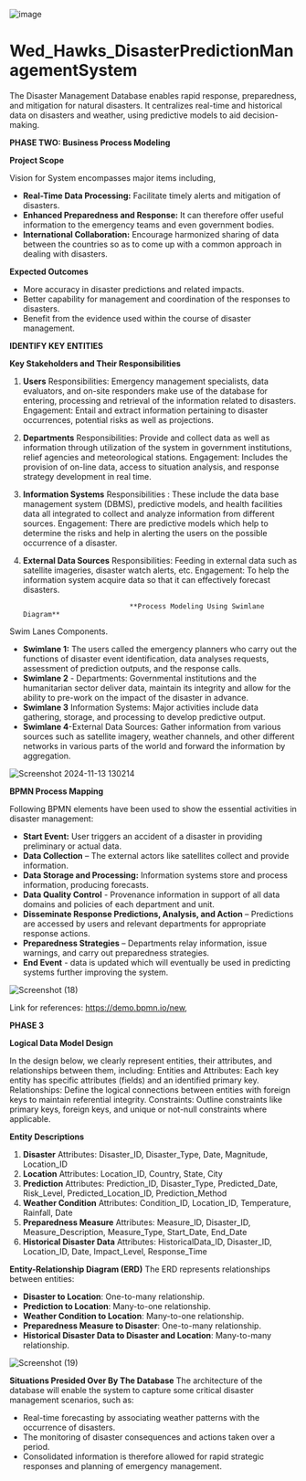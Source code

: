 ![image](https://github.com/user-attachments/assets/5923131f-057e-4d21-b1ae-ddc8ff475e7c)
# Wed_Hawks_DisasterPredictionManagementSystem
The Disaster Management Database enables rapid response, preparedness, and mitigation for natural disasters. It centralizes real-time and historical data on disasters and weather, using predictive models to aid decision-making.


**PHASE TWO: Business Process Modeling**


**Project Scope**

Vision for System encompasses major items including, 
-    **Real-Time Data Processing:** Facilitate timely alerts and mitigation of disasters.
-    **Enhanced Preparedness and Response:** It can therefore offer useful information to the emergency teams and even government bodies.
-    **International Collaboration:** Encourage harmonized sharing of data between the countries so as to come up with a common approach in dealing with disasters.

**Expected Outcomes**
- More accuracy in disaster predictions and related impacts.
- Better capability for management and coordination of the responses to disasters.
- Benefit from the evidence used within the course of disaster management.

**IDENTIFY KEY ENTITIES**

**Key Stakeholders and Their Responsibilities**
1. **Users**
Responsibilities: Emergency management specialists, data evaluators, and on-site responders make use of the database for entering, processing and retrieval of the information related to disasters.
Engagement: Entail and extract information pertaining to disaster occurrences, potential risks as well as projections.
2. **Departments**
Responsibilities: Provide and collect data as well as information through utilization of the system in government institutions, relief agencies and meteorological stations.
Engagement: Includes the provision of on-line data, access to situation analysis, and response strategy development in real time.
3. **Information Systems**
Responsibilities : These include the data base management system (DBMS), predictive models, and health facilities data all integrated to collect and analyze information from different sources.
Engagement: There are predictive models which help to determine the risks and help in alerting the users on the possible occurrence of a disaster.
4. **External Data Sources**
Responsibilities: Feeding in external data such as satellite imageries, disaster watch alerts, etc.
Engagement: To help the information system acquire data so that it can effectively forecast disasters.

                                 **Process Modeling Using Swimlane Diagram**

Swim Lanes Components.
-  **Swimlane 1:** The users called the emergency planners who carry out the functions of disaster event identification, data analyses requests, assessment of prediction outputs, and the response calls.
-  **Swimlane 2** - Departments: Governmental institutions and the humanitarian sector deliver data, maintain its integrity and allow for the ability to pre-work on the impact of the disaster in advance.
-  **Swimlane 3** Information Systems: Major activities include data gathering, storage, and processing to develop predictive output.
-  **Swimlane 4**-External Data Sources: Gather information from various sources such as satellite imagery, weather channels, and other different networks in various parts of the world and forward the information by aggregation.

![Screenshot 2024-11-13 130214](https://github.com/user-attachments/assets/e81fb6eb-dd19-4bf8-98b0-b4c981055ce8)


**BPMN Process Mapping**

Following BPMN elements have been used to show the essential activities in disaster management:

-  **Start Event:** User triggers an accident of a disaster in providing preliminary or actual data.
-  **Data Collection** – The external actors like satellites collect and provide information.
-  **Data Storage and Processing:** Information systems store and process information, producing forecasts.
-  **Data Quality Control** - Provenance information in support of all data domains and policies of each department and unit.
-  **Disseminate Response Predictions, Analysis, and Action** – Predictions are accessed by users and relevant departments for appropriate response actions.
-  **Preparedness Strategies** – Departments relay information, issue warnings, and carry out preparedness strategies. 
-  **End Event** - data is updated which will eventually be used in predicting systems further improving the system.

![Screenshot (18)](https://github.com/user-attachments/assets/c9e618e8-1875-44a7-b3d9-f149f6878838)

Link for references: https://demo.bpmn.io/new, 

 **PHASE 3**
 
 **Logical Data Model Design**
 
In the design below, we clearly represent entities, their attributes, and relationships between them, including:
Entities and Attributes: Each key entity has specific attributes (fields) and an identified primary key.
Relationships: Define the logical connections between entities with foreign keys to maintain referential integrity.
Constraints: Outline constraints like primary keys, foreign keys, and unique or not-null constraints where applicable.

**Entity Descriptions**
1. **Disaster**
Attributes: Disaster_ID, Disaster_Type, Date, Magnitude, Location_ID
2. **Location**
Attributes: Location_ID, Country, State, City
3. **Prediction**
Attributes: Prediction_ID, Disaster_Type, Predicted_Date, Risk_Level, Predicted_Location_ID, Prediction_Method
4. **Weather Condition**
Attributes: Condition_ID, Location_ID, Temperature, Rainfall, Date
5. **Preparedness Measure**
Attributes: Measure_ID, Disaster_ID, Measure_Description, Measure_Type, Start_Date, End_Date
6. **Historical Disaster Data**
Attributes: HistoricalData_ID, Disaster_ID, Location_ID, Date, Impact_Level, Response_Time

**Entity-Relationship Diagram (ERD)**
The ERD represents relationships between entities:

- **Disaster to Location**: One-to-many relationship.
- **Prediction to Location**: Many-to-one relationship.
- **Weather Condition to Location**: Many-to-one relationship.
- **Preparedness Measure to Disaster**: One-to-many relationship.
- **Historical Disaster Data to Disaster and Location**: Many-to-many relationship.

![Screenshot (19)](https://github.com/user-attachments/assets/ce78ab05-0c4c-4924-ac80-3e874adad01f)

**Situations Presided Over By The Database**
The architecture of the database will enable the system to capture some critical disaster management scenarios, such as:

   - Real-time forecasting by associating weather patterns with the occurrence of disasters.
   - The monitoring of disaster consequences and actions taken over a period.
   - Consolidated information is therefore allowed for rapid strategic responses and planning of emergency management.
